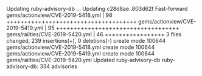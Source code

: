 Updating ruby-advisory-db ...
Updating c28d8ae..803d62f
Fast-forward
 gems/actionview/CVE-2019-5418.yml |   98 +++++++++++++++++++++++++++++++++++++
 gems/actionview/CVE-2019-5419.yml |   95 +++++++++++++++++++++++++++++++++++
 gems/railties/CVE-2019-5420.yml   |   46 +++++++++++++++++
 3 files changed, 239 insertions(+), 0 deletions(-)
 create mode 100644 gems/actionview/CVE-2019-5418.yml
 create mode 100644 gems/actionview/CVE-2019-5419.yml
 create mode 100644 gems/railties/CVE-2019-5420.yml
Updated ruby-advisory-db
ruby-advisory-db: 334 advisories
